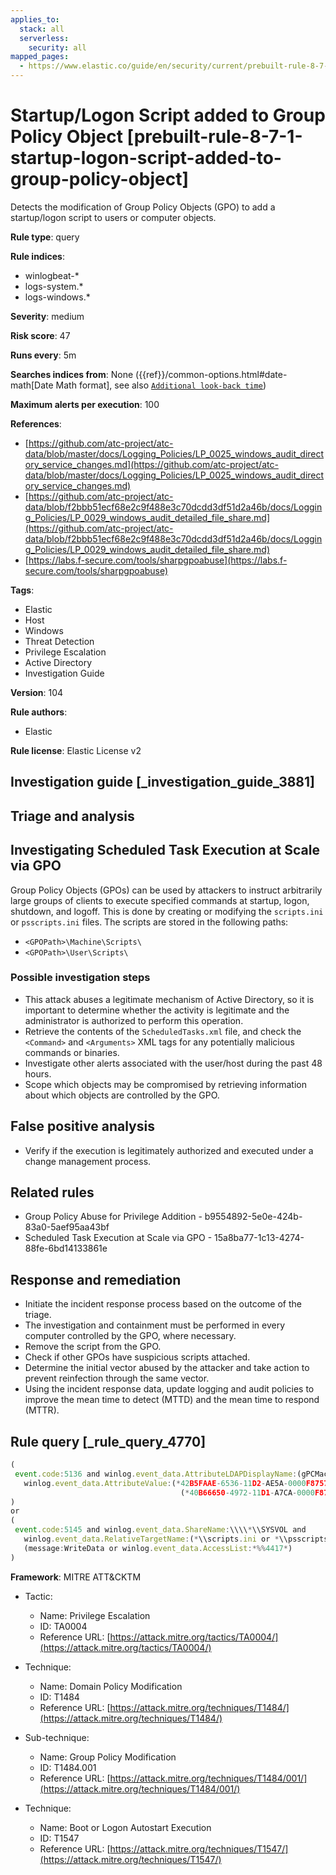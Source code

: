 ```yaml
---
applies_to:
  stack: all
  serverless:
    security: all
mapped_pages:
  - https://www.elastic.co/guide/en/security/current/prebuilt-rule-8-7-1-startup-logon-script-added-to-group-policy-object.html
---
```


# Startup/Logon Script added to Group Policy Object [prebuilt-rule-8-7-1-startup-logon-script-added-to-group-policy-object]

Detects the modification of Group Policy Objects (GPO) to add a startup/logon script to users or computer objects.

**Rule type**: query

**Rule indices**:

* winlogbeat-*
* logs-system.*
* logs-windows.*

**Severity**: medium

**Risk score**: 47

**Runs every**: 5m

**Searches indices from**: None ({{ref}}/common-options.html#date-math[Date Math format], see also [`Additional look-back time`](docs-content://solutions/security/detect-and-alert/create-detection-rule.md#rule-schedule))

**Maximum alerts per execution**: 100

**References**:

* [https://github.com/atc-project/atc-data/blob/master/docs/Logging_Policies/LP_0025_windows_audit_directory_service_changes.md](https://github.com/atc-project/atc-data/blob/master/docs/Logging_Policies/LP_0025_windows_audit_directory_service_changes.md)
* [https://github.com/atc-project/atc-data/blob/f2bbb51ecf68e2c9f488e3c70dcdd3df51d2a46b/docs/Logging_Policies/LP_0029_windows_audit_detailed_file_share.md](https://github.com/atc-project/atc-data/blob/f2bbb51ecf68e2c9f488e3c70dcdd3df51d2a46b/docs/Logging_Policies/LP_0029_windows_audit_detailed_file_share.md)
* [https://labs.f-secure.com/tools/sharpgpoabuse](https://labs.f-secure.com/tools/sharpgpoabuse)

**Tags**:

* Elastic
* Host
* Windows
* Threat Detection
* Privilege Escalation
* Active Directory
* Investigation Guide

**Version**: 104

**Rule authors**:

* Elastic

**Rule license**: Elastic License v2

## Investigation guide [_investigation_guide_3881]

## Triage and analysis

## Investigating Scheduled Task Execution at Scale via GPO

Group Policy Objects (GPOs) can be used by attackers to instruct arbitrarily large groups of clients to execute specified commands at startup, logon, shutdown, and logoff. This is done by creating or modifying the `scripts.ini` or `psscripts.ini` files. The scripts are stored in the following paths:
  - `<GPOPath>\Machine\Scripts\`
  - `<GPOPath>\User\Scripts\`

### Possible investigation steps

- This attack abuses a legitimate mechanism of Active Directory, so it is important to determine whether the activity is legitimate and the administrator is authorized to perform this operation.
- Retrieve the contents of the `ScheduledTasks.xml` file, and check the `<Command>` and `<Arguments>` XML tags for any potentially malicious commands or binaries.
- Investigate other alerts associated with the user/host during the past 48 hours.
- Scope which objects may be compromised by retrieving information about which objects are controlled by the GPO.

## False positive analysis

- Verify if the execution is legitimately authorized and executed under a change management process.

## Related rules

- Group Policy Abuse for Privilege Addition - b9554892-5e0e-424b-83a0-5aef95aa43bf
- Scheduled Task Execution at Scale via GPO - 15a8ba77-1c13-4274-88fe-6bd14133861e

## Response and remediation

- Initiate the incident response process based on the outcome of the triage.
- The investigation and containment must be performed in every computer controlled by the GPO, where necessary.
- Remove the script from the GPO.
- Check if other GPOs have suspicious scripts attached.
- Determine the initial vector abused by the attacker and take action to prevent reinfection through the same vector.
- Using the incident response data, update logging and audit policies to improve the mean time to detect (MTTD) and the mean time to respond (MTTR).

## Rule query [_rule_query_4770]

```js
(
 event.code:5136 and winlog.event_data.AttributeLDAPDisplayName:(gPCMachineExtensionNames or gPCUserExtensionNames) and
   winlog.event_data.AttributeValue:(*42B5FAAE-6536-11D2-AE5A-0000F87571E3* and
                                      (*40B66650-4972-11D1-A7CA-0000F87571E3* or *40B6664F-4972-11D1-A7CA-0000F87571E3*))
)
or
(
 event.code:5145 and winlog.event_data.ShareName:\\\\*\\SYSVOL and
   winlog.event_data.RelativeTargetName:(*\\scripts.ini or *\\psscripts.ini) and
   (message:WriteData or winlog.event_data.AccessList:*%%4417*)
)
```

**Framework**: MITRE ATT&CKTM

* Tactic:

    * Name: Privilege Escalation
    * ID: TA0004
    * Reference URL: [https://attack.mitre.org/tactics/TA0004/](https://attack.mitre.org/tactics/TA0004/)

* Technique:

    * Name: Domain Policy Modification
    * ID: T1484
    * Reference URL: [https://attack.mitre.org/techniques/T1484/](https://attack.mitre.org/techniques/T1484/)

* Sub-technique:

    * Name: Group Policy Modification
    * ID: T1484.001
    * Reference URL: [https://attack.mitre.org/techniques/T1484/001/](https://attack.mitre.org/techniques/T1484/001/)

* Technique:

    * Name: Boot or Logon Autostart Execution
    * ID: T1547
    * Reference URL: [https://attack.mitre.org/techniques/T1547/](https://attack.mitre.org/techniques/T1547/)



